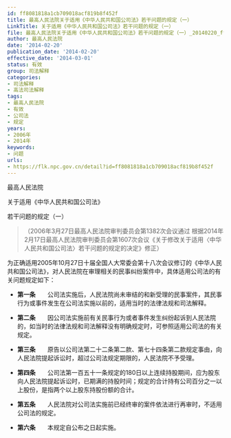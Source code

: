 ```yaml
---
id: ff8081818a1cb709018acf819b8f452f
title: 最高人民法院关于适用《中华人民共和国公司法》若干问题的规定（一）
LinkTitle: 关于适用《中华人民共和国公司法》若干问题的规定（一）
file: 最高人民法院关于适用《中华人民共和国公司法》若干问题的规定（一）_20140220_ff8081818a1cb709018acf819b8f452f.docx
author: 最高人民法院
date: '2014-02-20'
publication_date: '2014-02-20'
effective_date: '2014-03-01'
status: 有效
group: 司法解释
categories:
- 司法解释
- 高法司法解释
tags:
- 最高人民法院
- 有效
- 公司法
- 规定
years:
- 2006年
- 2014年
keywords:
- 问题
urls:
- https://flk.npc.gov.cn/detail?id=ff8081818a1cb709018acf819b8f452f
---
```


最高人民法院

关于适用《中华人民共和国公司法》

若干问题的规定（一）

> （2006年3月27日最高人民法院审判委员会第1382次会议通过 根据2014年2月17日最高人民法院审判委员会第1607次会议《关于修改关于适用〈中华人民共和国公司法〉若干问题的规定的决定》修正）

为正确适用2005年10月27日十届全国人大常委会第十八次会议修订的《中华人民共和国公司法》，对人民法院在审理相关的民事纠纷案件中，具体适用公司法的有关问题规定如下：

- **第一条**　　公司法实施后，人民法院尚未审结的和新受理的民事案件，其民事行为或事件发生在公司法实施以前的，适用当时的法律法规和司法解释。

- **第二条**　　因公司法实施前有关民事行为或者事件发生纠纷起诉到人民法院的，如当时的法律法规和司法解释没有明确规定时，可参照适用公司法的有关规定。

- **第三条**　　原告以公司法第二十二条第二款、第七十四条第二款规定事由，向人民法院提起诉讼时，超过公司法规定期限的，人民法院不予受理。

- **第四条**　　公司法第一百五十一条规定的180日以上连续持股期间，应为股东向人民法院提起诉讼时，已期满的持股时间；规定的合计持有公司百分之一以上股份，是指两个以上股东持股份额的合计。

- **第五条**　　人民法院对公司法实施前已经终审的案件依法进行再审时，不适用公司法的规定。

- **第六条**　　本规定自公布之日起实施。
